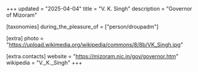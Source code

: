 +++
updated = "2025-04-04"
title = "V. K. Singh"
description = "Governor of Mizoram"

[taxonomies]
during_the_pleasure_of = ["person/droupadm"]

[extra]
photo = "https://upload.wikimedia.org/wikipedia/commons/8/8b/VK_Singh.jpg"

[extra.contacts]
website = "https://mizoram.nic.in/gov/governor.htm"
wikipedia = "V._K._Singh"
+++